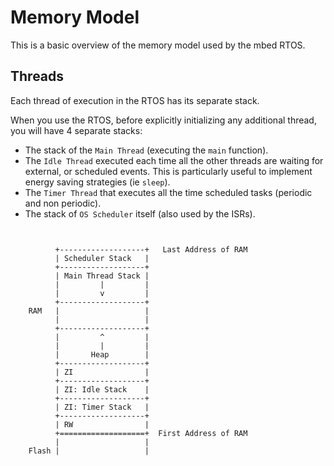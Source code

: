 # Memory Model

This is a basic overview of the memory model used by the mbed RTOS.

## Threads

Each thread of execution in the RTOS has its separate stack.

When you use the RTOS, before explicitly initializing any additional thread, you will have 4 separate stacks:

* The stack of the ``Main Thread`` (executing the ``main`` function).
* The ``Idle Thread`` executed each time all the other threads are waiting for external, or scheduled events. This is particularly useful to implement energy saving strategies (ie ``sleep``).
* The ``Timer Thread`` that executes all the time scheduled tasks (periodic and non periodic).
* The stack of ``OS Scheduler`` itself (also used by the ISRs).

```
    
    
          +-------------------+   Last Address of RAM
          | Scheduler Stack   |
          +-------------------+
          | Main Thread Stack |
          |         |         |
          |         v         |
          +-------------------+
    RAM   |                   |
          |                   |
          +-------------------+
          |         ^         |
          |         |         |
          |       Heap        |
          +-------------------+
          | ZI                |
          +-------------------+
          | ZI: Idle Stack    |
          +-------------------+
          | ZI: Timer Stack   |
          +-------------------+
          | RW                |  
          +===================+  First Address of RAM
          |                   |
    Flash |                   |
```
